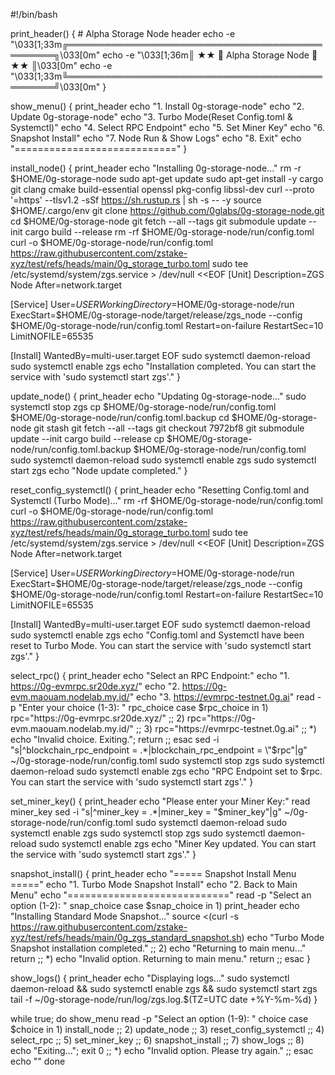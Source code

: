 #!/bin/bash

print_header() {
    # Alpha Storage Node header
    echo -e "\033[1;33m╔════════════════════════════════════════════════╗\033[0m"
    echo -e "\033[1;36m║          ★★ 👑 Alpha Storage Node 👑 ★★        ║\033[0m"
    echo -e "\033[1;33m╚════════════════════════════════════════════════╝\033[0m"
}

show_menu() {
    print_header
    echo "1. Install 0g-storage-node"
    echo "2. Update 0g-storage-node"
    echo "3. Turbo Mode(Reset Config.toml & Systemctl)"
    echo "4. Select RPC Endpoint"
    echo "5. Set Miner Key"
    echo "6. Snapshot Install"
    echo "7. Node Run & Show Logs"
    echo "8. Exit"
    echo "============================"
}

install_node() {
    print_header
    echo "Installing 0g-storage-node..."
    rm -r $HOME/0g-storage-node
    sudo apt-get update
    sudo apt-get install -y cargo git clang cmake build-essential openssl pkg-config libssl-dev
    curl --proto '=https' --tlsv1.2 -sSf https://sh.rustup.rs | sh -s -- -y
    source $HOME/.cargo/env
    git clone https://github.com/0glabs/0g-storage-node.git
    cd $HOME/0g-storage-node
    git fetch --all --tags
    git submodule update --init
    cargo build --release
    rm -rf $HOME/0g-storage-node/run/config.toml
    curl -o $HOME/0g-storage-node/run/config.toml https://raw.githubusercontent.com/zstake-xyz/test/refs/heads/main/0g_storage_turbo.toml
    sudo tee /etc/systemd/system/zgs.service > /dev/null <<EOF
[Unit]
Description=ZGS Node
After=network.target

[Service]
User=$USER
WorkingDirectory=$HOME/0g-storage-node/run
ExecStart=$HOME/0g-storage-node/target/release/zgs_node --config $HOME/0g-storage-node/run/config.toml
Restart=on-failure
RestartSec=10
LimitNOFILE=65535

[Install]
WantedBy=multi-user.target
EOF
    sudo systemctl daemon-reload
    sudo systemctl enable zgs
    echo "Installation completed. You can start the service with 'sudo systemctl start zgs'."
}

update_node() {
    print_header
    echo "Updating 0g-storage-node..."
    sudo systemctl stop zgs
    cp $HOME/0g-storage-node/run/config.toml $HOME/0g-storage-node/run/config.toml.backup
    cd $HOME/0g-storage-node
    git stash
    git fetch --all --tags
    git checkout 7972bf8
    git submodule update --init
    cargo build --release
    cp $HOME/0g-storage-node/run/config.toml.backup $HOME/0g-storage-node/run/config.toml
    sudo systemctl daemon-reload
    sudo systemctl enable zgs
    sudo systemctl start zgs
    echo "Node update completed."
}

reset_config_systemctl() {
    print_header
    echo "Resetting Config.toml and Systemctl (Turbo Mode)..."
    rm -rf $HOME/0g-storage-node/run/config.toml
    curl -o $HOME/0g-storage-node/run/config.toml https://raw.githubusercontent.com/zstake-xyz/test/refs/heads/main/0g_storage_turbo.toml
    sudo tee /etc/systemd/system/zgs.service > /dev/null <<EOF
[Unit]
Description=ZGS Node
After=network.target

[Service]
User=$USER
WorkingDirectory=$HOME/0g-storage-node/run
ExecStart=$HOME/0g-storage-node/target/release/zgs_node --config $HOME/0g-storage-node/run/config.toml
Restart=on-failure
RestartSec=10
LimitNOFILE=65535

[Install]
WantedBy=multi-user.target
EOF
    sudo systemctl daemon-reload
    sudo systemctl enable zgs
    echo "Config.toml and Systemctl have been reset to Turbo Mode. You can start the service with 'sudo systemctl start zgs'."
}

select_rpc() {
    print_header
    echo "Select an RPC Endpoint:"
    echo "1. https://0g-evmrpc.sr20de.xyz/"
    echo "2. https://0g-evm.maouam.nodelab.my.id/"
    echo "3. https://evmrpc-testnet.0g.ai"
    read -p "Enter your choice (1-3): " rpc_choice
    case $rpc_choice in
        1) rpc="https://0g-evmrpc.sr20de.xyz/" ;;
        2) rpc="https://0g-evm.maouam.nodelab.my.id/" ;;
        3) rpc="https://evmrpc-testnet.0g.ai" ;;
        *) echo "Invalid choice. Exiting."; return ;;
    esac
    sed -i "s|^blockchain_rpc_endpoint = .*|blockchain_rpc_endpoint = \"$rpc\"|g" ~/0g-storage-node/run/config.toml
    sudo systemctl stop zgs
    sudo systemctl daemon-reload
    sudo systemctl enable zgs
    echo "RPC Endpoint set to $rpc. You can start the service with 'sudo systemctl start zgs'."
}

set_miner_key() {
    print_header
    echo "Please enter your Miner Key:"
    read miner_key
    sed -i "s|^miner_key = .*|miner_key = \"$miner_key\"|g" ~/0g-storage-node/run/config.toml
    sudo systemctl daemon-reload
    sudo systemctl enable zgs
    sudo systemctl stop zgs
    sudo systemctl daemon-reload
    sudo systemctl enable zgs
    echo "Miner Key updated. You can start the service with 'sudo systemctl start zgs'."
}

snapshot_install() {
    print_header
    echo "===== Snapshot Install Menu ====="
    echo "1. Turbo Mode Snapshot Install"
    echo "2. Back to Main Menu"
    echo "============================"
    read -p "Select an option (1-2): " snap_choice
    case $snap_choice in
        1) 
            print_header
            echo "Installing Standard Mode Snapshot..."
            source <(curl -s https://raw.githubusercontent.com/zstake-xyz/test/refs/heads/main/0g_zgs_standard_snapshot.sh)
            echo "Turbo Mode Snapshot installation completed."
            ;;
        2) 
            echo "Returning to main menu..."
            return
            ;;
        *) 
            echo "Invalid option. Returning to main menu."
            return
            ;;
    esac
}

show_logs() {
    print_header
    echo "Displaying logs..."
    sudo systemctl daemon-reload && sudo systemctl enable zgs && sudo systemctl start zgs
    tail -f ~/0g-storage-node/run/log/zgs.log.$(TZ=UTC date +%Y-%m-%d)
}

while true; do
    show_menu
    read -p "Select an option (1-9): " choice
    case $choice in
        1) install_node ;;
        2) update_node ;;
        3) reset_config_systemctl ;;
        4) select_rpc ;;
        5) set_miner_key ;;
        6) snapshot_install ;;
        7) show_logs ;;
        8) echo "Exiting..."; exit 0 ;;
        *) echo "Invalid option. Please try again." ;;
    esac
    echo ""
done
